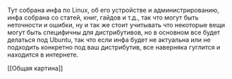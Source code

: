 Тут собрана инфа по Linux, об его устройстве и администрированию, инфа собрана со статей, книг, гайдов и т.д., так что могут быть неточности и ошибки, ну и так же стоит учитывать что некоторые вещи могут быть специфичны для дистрибутивов, но в основном все будет делаться под Ubuntu, так что если инфа будет не актуальна или не подходить конкретно под ваш дистрибутив, все наверняка гуглится и находится в интернете.

[[Общая картина]]